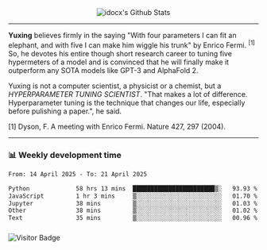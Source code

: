 <div align="center">
    <img align="center" src="https://github-readme-stats.vercel.app/api?username=idocx&show_icons=true&count_private=true&hide_border=true" alt="idocx's Github Stats"></img>
</div>

---

**Yuxing** believes firmly in the saying "With four parameters I can fit an elephant, and with five I can make him wiggle his trunk" by Enrico Fermi. <sup>[1]</sup> So, he devotes his entire though short research career to tuning five hypermeters of a model and is convinced that he will finally make it outperform any SOTA models like GPT-3 and AlphaFold 2.

Yuxing is not a computer scientist, a physicist or a chemist, but a *HYPERPARAMETER TUNING SCIENTIST*. "That makes a lot of difference. Hyperparameter tuning is the technique that changes our life, especially before pulishing a paper.", he said.

[1] Dyson, F. A meeting with Enrico Fermi. Nature 427, 297 (2004).


---

### 📊 Weekly development time
<!--START_SECTION:waka-->

```txt
From: 14 April 2025 - To: 21 April 2025

Python             58 hrs 13 mins  ███████████████████████▒░   93.93 %
JavaScript         1 hr 3 mins     ▒░░░░░░░░░░░░░░░░░░░░░░░░   01.70 %
Jupyter            38 mins         ▒░░░░░░░░░░░░░░░░░░░░░░░░   01.03 %
Other              38 mins         ▒░░░░░░░░░░░░░░░░░░░░░░░░   01.02 %
Text               35 mins         ▒░░░░░░░░░░░░░░░░░░░░░░░░   00.96 %
```

<!--END_SECTION:waka-->

### 

![Visitor Badge](https://visitor-badge.laobi.icu/badge?page_id=idocx.idocx)